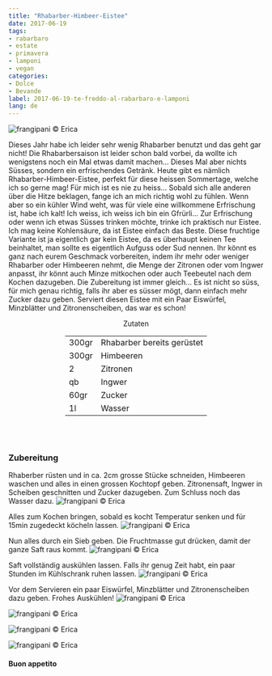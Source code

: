 ```yaml
---
title: "Rhabarber-Himbeer-Eistee"
date: 2017-06-19
tags:
- rabarbaro
- estate
- primavera
- lamponi 
- vegan
categories:
- Dolce
- Bevande
label: 2017-06-19-te-freddo-al-rabarbaro-e-lamponi
lang: de
---
```

![](../2017-06-19-te-freddo-al-rabarbaro-e-lamponi/header.jpg "frangipani © Erica")

Dieses Jahr habe ich leider sehr wenig Rhabarber benutzt und das geht gar nicht! Die Rhabarbersaison ist leider schon bald vorbei, da wollte ich wenigstens noch ein Mal etwas damit machen... Dieses Mal aber nichts Süsses, sondern ein erfrischendes Getränk. Heute gibt es nämlich Rhabarber-Himbeer-Eistee, perfekt für diese heissen Sommertage, welche ich so gerne mag! Für mich ist es nie zu heiss... Sobald sich alle anderen über die Hitze beklagen, fange ich an mich richtig wohl zu fühlen. Wenn aber so ein kühler Wind weht, was für viele eine willkommene Erfrischung ist, habe ich kalt! Ich weiss, ich weiss ich bin ein Gfrürli... Zur Erfrischung oder wenn ich etwas Süsses trinken möchte, trinke ich praktisch nur Eistee. Ich mag keine Kohlensäure, da ist Eistee einfach das Beste. Diese fruchtige Variante ist ja eigentlich gar kein Eistee, da es überhaupt keinen Tee beinhaltet, man sollte es eigentlich Aufguss oder Sud nennen. Ihr könnt es ganz nach eurem Geschmack vorbereiten, indem ihr mehr oder weniger Rhabarber oder Himbeeren nehmt, die Menge der Zitronen oder vom Ingwer anpasst, ihr könnt auch Minze mitkochen oder auch Teebeutel nach dem Kochen dazugeben. Die Zubereitung ist immer gleich... Es ist nicht so süss, für mich genau richtig, falls ihr aber es süsser mögt, dann einfach mehr Zucker dazu geben. Serviert diesen Eistee mit ein Paar Eiswürfel, Minzblätter und Zitronenscheiben, das war es schon!

<div id="wrapper" style="text-align: center">
  <div id="yourdiv" style="display: inline-block;">
    <div class="ingredients">
      <div class="ingredients-title">Zutaten</div>
      <table>
        <tbody>
          <tr>
            <td>300gr</td>
            <td>Rhabarber bereits gerüstet</td>
          </tr>
          <tr>
            <td>300gr</td>
            <td>Himbeeren</td>
          </tr>
          <tr>
            <td>2</td>
            <td>Zitronen</td>
          </tr>
          <tr>
            <td>qb</td>
            <td>Ingwer</td>
          </tr>
          <tr>
            <td>60gr</td>
            <td>Zucker</td>
          </tr>
          <tr>
            <td>1l</td>
            <td>Wasser</td>
          </tr>
        </tbody>
      </table>
      <br></br>
    </div>
  </div>
</div>


<h3>
  <font color="grey">
    <i class="fa-solid fa-gears"></i>
  </font> Zubereitung
</h3>

Rhaberber rüsten und in ca. 2cm grosse Stücke schneiden, Himbeeren waschen und alles in einen grossen Kochtopf geben. Zitronensaft, Ingwer in Scheiben geschnitten und Zucker dazugeben. Zum Schluss noch das Wasser dazu.
![](../2017-06-19-te-freddo-al-rabarbaro-e-lamponi/pentola.jpg "frangipani © Erica")

Alles zum Kochen bringen, sobald es kocht Temperatur senken und für 15min zugedeckt köcheln lassen.
![](../2017-06-19-te-freddo-al-rabarbaro-e-lamponi/cotto.jpg "frangipani © Erica")

Nun alles durch ein Sieb geben. Die Fruchtmasse gut drücken, damit der ganze Saft raus kommt.
![](../2017-06-19-te-freddo-al-rabarbaro-e-lamponi/setaccio.jpg "frangipani © Erica")

Saft vollständig auskühlen lassen. Falls ihr genug Zeit habt, ein paar Stunden im Kühlschrank ruhen lassen.
![](../2017-06-19-te-freddo-al-rabarbaro-e-lamponi/te.jpg "frangipani © Erica")

Vor dem Servieren ein paar Eiswürfel, Minzblätter und Zitronenscheiben dazu geben. Frohes Auskühlen!
![](../2017-06-19-te-freddo-al-rabarbaro-e-lamponi/risultato1.jpg "frangipani © Erica")

![](../2017-06-19-te-freddo-al-rabarbaro-e-lamponi/risultato2.jpg "frangipani © Erica")

![](../2017-06-19-te-freddo-al-rabarbaro-e-lamponi/risultato3.jpg "frangipani © Erica")

![](../2017-06-19-te-freddo-al-rabarbaro-e-lamponi/risultato4.jpg "frangipani © Erica")

<h4>Buon appetito
  <font color="red">
    <i class="fa-regular fa-face-smile"></i>
  </font>
</h4>

